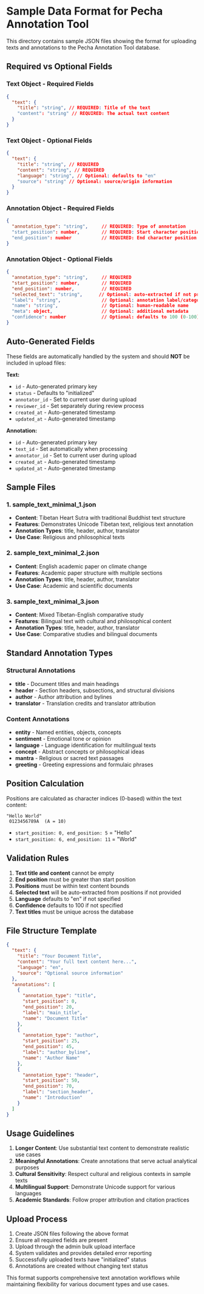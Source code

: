# Sample Data Format for Pecha Annotation Tool

This directory contains sample JSON files showing the format for uploading texts and annotations to the Pecha Annotation Tool database.

## Required vs Optional Fields

### Text Object - Required Fields

```json
{
  "text": {
    "title": "string", // REQUIRED: Title of the text
    "content": "string" // REQUIRED: The actual text content
  }
}
```

### Text Object - Optional Fields

```json
{
  "text": {
    "title": "string", // REQUIRED
    "content": "string", // REQUIRED
    "language": "string", // Optional: defaults to "en"
    "source": "string" // Optional: source/origin information
  }
}
```

### Annotation Object - Required Fields

```json
{
  "annotation_type": "string",     // REQUIRED: Type of annotation
  "start_position": number,        // REQUIRED: Start character position (0-based)
  "end_position": number           // REQUIRED: End character position (exclusive)
}
```

### Annotation Object - Optional Fields

```json
{
  "annotation_type": "string",     // REQUIRED
  "start_position": number,        // REQUIRED
  "end_position": number,          // REQUIRED
  "selected_text": "string",      // Optional: auto-extracted if not provided
  "label": "string",               // Optional: annotation label/category
  "name": "string",                // Optional: human-readable name
  "meta": object,                  // Optional: additional metadata
  "confidence": number             // Optional: defaults to 100 (0-100)
}
```

## Auto-Generated Fields

These fields are automatically handled by the system and should **NOT** be included in upload files:

**Text:**

- `id` - Auto-generated primary key
- `status` - Defaults to "initialized"
- `annotator_id` - Set to current user during upload
- `reviewer_id` - Set separately during review process
- `created_at` - Auto-generated timestamp
- `updated_at` - Auto-generated timestamp

**Annotation:**

- `id` - Auto-generated primary key
- `text_id` - Set automatically when processing
- `annotator_id` - Set to current user during upload
- `created_at` - Auto-generated timestamp
- `updated_at` - Auto-generated timestamp

## Sample Files

### 1. sample_text_minimal_1.json

- **Content**: Tibetan Heart Sutra with traditional Buddhist text structure
- **Features**: Demonstrates Unicode Tibetan text, religious text annotation
- **Annotation Types**: title, header, author, translator
- **Use Case**: Religious and philosophical texts

### 2. sample_text_minimal_2.json

- **Content**: English academic paper on climate change
- **Features**: Academic paper structure with multiple sections
- **Annotation Types**: title, header, author, translator
- **Use Case**: Academic and scientific documents

### 3. sample_text_minimal_3.json

- **Content**: Mixed Tibetan-English comparative study
- **Features**: Bilingual text with cultural and philosophical content
- **Annotation Types**: title, header, author, translator
- **Use Case**: Comparative studies and bilingual documents

## Standard Annotation Types

### Structural Annotations

- **title** - Document titles and main headings
- **header** - Section headers, subsections, and structural divisions
- **author** - Author attribution and bylines
- **translator** - Translation credits and translator attribution

### Content Annotations

- **entity** - Named entities, objects, concepts
- **sentiment** - Emotional tone or opinion
- **language** - Language identification for multilingual texts
- **concept** - Abstract concepts or philosophical ideas
- **mantra** - Religious or sacred text passages
- **greeting** - Greeting expressions and formulaic phrases

## Position Calculation

Positions are calculated as character indices (0-based) within the text content:

```text
"Hello World"
 0123456789A  (A = 10)
```

- `start_position: 0, end_position: 5` = "Hello"
- `start_position: 6, end_position: 11` = "World"

## Validation Rules

1. **Text title and content** cannot be empty
2. **End position** must be greater than start position
3. **Positions** must be within text content bounds
4. **Selected text** will be auto-extracted from positions if not provided
5. **Language** defaults to "en" if not specified
6. **Confidence** defaults to 100 if not specified
7. **Text titles** must be unique across the database

## File Structure Template

```json
{
  "text": {
    "title": "Your Document Title",
    "content": "Your full text content here...",
    "language": "en",
    "source": "Optional source information"
  },
  "annotations": [
    {
      "annotation_type": "title",
      "start_position": 0,
      "end_position": 20,
      "label": "main_title",
      "name": "Document Title"
    },
    {
      "annotation_type": "author",
      "start_position": 25,
      "end_position": 45,
      "label": "author_byline",
      "name": "Author Name"
    },
    {
      "annotation_type": "header",
      "start_position": 50,
      "end_position": 70,
      "label": "section_header",
      "name": "Introduction"
    }
  ]
}
```

## Usage Guidelines

1. **Longer Content**: Use substantial text content to demonstrate realistic use cases
2. **Meaningful Annotations**: Create annotations that serve actual analytical purposes
3. **Cultural Sensitivity**: Respect cultural and religious contexts in sample texts
4. **Multilingual Support**: Demonstrate Unicode support for various languages
5. **Academic Standards**: Follow proper attribution and citation practices

## Upload Process

1. Create JSON files following the above format
2. Ensure all required fields are present
3. Upload through the admin bulk upload interface
4. System validates and provides detailed error reporting
5. Successfully uploaded texts have "initialized" status
6. Annotations are created without changing text status

This format supports comprehensive text annotation workflows while maintaining flexibility for various document types and use cases.
